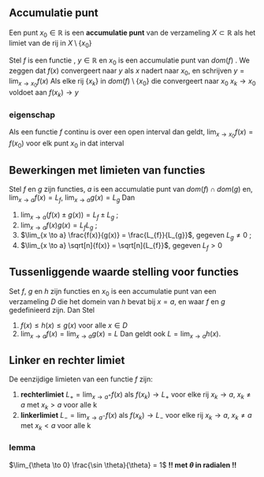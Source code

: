 ## Accumulatie punt
Een punt $x_{0} \in \mathbb{R}$ is een **accumulatie punt** van de verzameling $X \subset \mathbb{R}$ als het limiet van de rij in $X \setminus \{x_{0}\}$ 

Stel $f$ is een functie , $y  \in \mathbb{R}$ en $x_{0}$ is een accumulatie punt van $dom(f)$ . We zeggen dat $f(x)$ convergeert naar $y$ als $x$ nadert naar $x_{0}$, en schrijven $y = \displaystyle \lim_{x \to x_{0}} f(x)$ 
Als elke rij $\{x_{k}\}$ in $dom(f) \setminus \{x_{0}\}$ die convergeert naar $x_{0}$   $x_{k} \to x_{0}$ 
voldoet aan $f(x_{k}) \to y$

### eigenschap
Als een functie $f$ continu is over een open interval dan geldt, $\displaystyle \lim_{x \to x_{0}} f(x) = f(x_{0})$ voor elk punt $x_{0}$ in dat interval

## Bewerkingen met limieten van functies
Stel $f$ en $g$ zijn functies, $a$ is een accumulatie punt van $dom(f) \cap dom(g)$ en, 
$\displaystyle \lim_{x \to a} f(x) = L_{f}$, $\displaystyle \lim_{x \to a} g(x) = L_{g}$ 
Dan 
1. $\lim_{x \to a} (f(x) \pm g(x)) = L_{f} \pm L_{g}$ ;
2. $\lim_{x \to a} f(x)g(x) = L_{f}L_{g}$ ;
3. $\lim_{x \to a} \frac{f(x)}{g(x)} = \frac{L_{f}}{L_{g}}$, gegeven $L_{g} \neq 0$ ; 
4. $\lim_{x \to a} \sqrt[n]{f(x)} = \sqrt[n]{L_{f}}$, gegeven $L_{f} > 0$

## Tussenliggende waarde stelling voor functies
Set $f$, $g$ en $h$ zijn functies en $x_{0}$ is een accumulatie punt van een verzameling $D$ die het domein van $h$ bevat bij $x = a$, en waar $f$ en $g$ gedefinieerd zijn. Dan Stel
1. $f(x) \le h(x) \le g(x)$ voor alle $x \in D$
2. $\lim_{x \to a} f(x) = \lim_{x \to a} g(x) = L$
Dan geldt ook  $L = \lim_{x \to a} h(x)$. 

## Linker en rechter limiet
De eenzijdige limieten van een functie $f$ zijn:
1. **rechterlimiet**  $L_{+} = \lim_{x \to a^{+}} f(x)$ als $f(x_{k}) \to L_{+}$ voor elke rij $x_{k} \to a$, $x_{k} \neq a$ met $x_{k} > a$ voor alle k
2. **linkerlimiet** $L_{-} = \lim_{x \to a^{-}} f(x)$ als $f(x_{k}) \to L_{-}$ voor elke rij $x_{k} \to a$, $x_{k} \neq a$ met   $x_{k} < a$ voor alle k

### lemma
$\lim_{\theta \to 0} \frac{\sin \theta}{\theta} = 1$ **!! met $\theta$ in radialen !!** 
